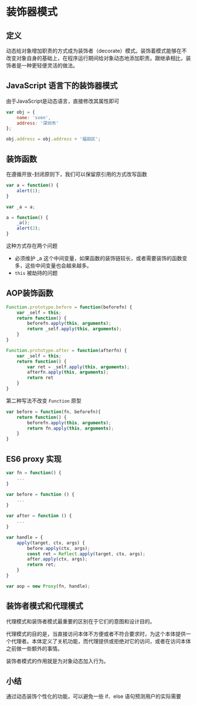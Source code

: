 # 装饰器模式

## 定义

动态给对象增加职责的方式成为装饰者（decorate）模式。装饰着模式能够在不改变对象自身的基础上，在程序运行期间给对象动态地添加职责。跟继承相比，装饰者是一种更轻便灵活的做法。

## JavaScript 语言下的装饰器模式

由于JavaScript是动态语言，直接修改其属性即可

```js
var obj = {
    name: 'sven',
    address: '深圳市'
};

obj.address = obj.address + '福田区';
```

## 装饰函数

在遵循开放-封闭原则下，我们可以保留原引用的方式改写函数

```js
var a = function() {
    alert(1);
}

var _a = a;

a = function() {
    _a();
    alert(2);
}
```

这种方式存在两个问题

+ 必须维护 _a 这个中间变量，如果函数的装饰链较长，或者需要装饰的函数变多，这些中间变量也会越来越多。
+ `this` 被劫持的问题

## AOP装饰函数

```js
Function.prototype.before = function(beforefn) {
    var _self = this;
    return function() {
        beforefn.apply(this, arguments);
        return _self.apply(this, arguments);
    }
}

Function.prototype.after = function(afterfn) {
    var _self = this;
    return function() {
        var ret = _self.apply(this, arguments);
        afterfn.apply(this, arguments);
        return ret
    }
}
```

第二种写法不改变 `Function` 原型

```js
var before = function(fn, beforefn){
    return function() {
        beforefn.apply(this, arguments);
        return fn.apply(this, arguments);
    }
}
```

## ES6 proxy 实现

```js
var fn = function() {
    ...
}

var before = function () {
    ...
}

var after = function () {
    ...
}

var handle = {
    apply(target, ctx, args) {
        before.apply(ctx, args);
        const ret = Reflect.apply(target, ctx, args);
        after.apply(ctx, args);
        return ret;
    }
}

var aop = new Proxy(fn, handle);
```

## 装饰者模式和代理模式

代理模式和装饰者模式最重要的区别在于它们的意图和设计目的。

代理模式的目的是，当直接访问本体不方便或者不符合要求时，为这个本体提供一个代理者。本体定义了关机功能，而代理提供或拒绝对它的访问，或者在访问本体之前做一些额外的事情。

装饰者模式的作用就是为对象动态加入行为。

## 小结

通过动态装饰个性化的功能，可以避免一些 if、else 语句预测用户的实际需要
